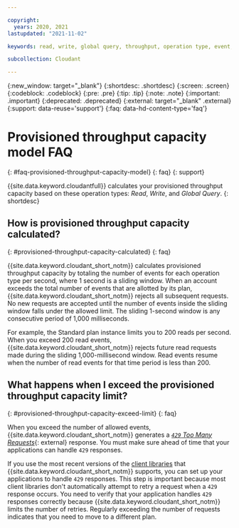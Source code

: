 ```yaml
---

copyright:
  years: 2020, 2021
lastupdated: "2021-11-02"

keywords: read, write, global query, throughput, operation type, event, reject request, retry, provision, capacity, provision throughput capacity calculated, exceed the provisioned throughput capacity limit

subcollection: Cloudant

---
```


{:new_window: target="_blank"}
{:shortdesc: .shortdesc}
{:screen: .screen}
{:codeblock: .codeblock}
{:pre: .pre}
{:tip: .tip}
{:note: .note}
{:important: .important}
{:deprecated: .deprecated}
{:external: target="_blank" .external}
{:support: data-reuse='support'}
{:faq: data-hd-content-type='faq'}

# Provisioned throughput capacity model FAQ
{: #faq-provisioned-throughput-capacity-model}
{: faq}
{: support}

{{site.data.keyword.cloudantfull}} calculates your provisioned throughput capacity based on these operation types: *Read*, *Write*, and *Global Query*. 
{: shortdesc}

## How is provisioned throughput capacity calculated? 
{: #provisioned-throughput-capacity-calculated}
{: faq}

{{site.data.keyword.cloudant_short_notm}} calculates provisioned throughput capacity by totaling the number of events for each operation type per second, where 1 second is a sliding window. When an account exceeds the total number of events that are allotted by its plan, {{site.data.keyword.cloudant_short_notm}} rejects all subsequent requests. No new requests are accepted until the number of events inside the sliding window falls under the allowed limit. The sliding 1-second window is any consecutive period of 1,000 milliseconds.

For example, the Standard plan instance limits you to 200 reads per second. When you exceed 200 read events, {{site.data.keyword.cloudant_short_notm}} rejects future read requests made during the sliding 1,000-millisecond window. Read events resume when the number of read events for that time period is less than 200. 

## What happens when I exceed the provisioned throughput capacity limit? 
{: #provisioned-throughput-capacity-exceed-limit}
{: faq}

When you exceed the number of allowed events, {{site.data.keyword.cloudant_short_notm}} generates a [*`429` Too Many Requests*](/apidocs/cloudant#list-of-http-codes){: external}
response. You must make sure ahead of time that your applications can handle `429` responses. 

If you use the most recent versions of the [client libraries](/docs/Cloudant?topic=Cloudant-client-libraries) that {{site.data.keyword.cloudant_short_notm}} supports, you can set up your applications to handle `429` responses. This step is important because most client libraries don't automatically attempt to retry a request when a `429` response occurs. You need to verify that your application handles `429` responses correctly because {{site.data.keyword.cloudant_short_notm}} limits the number of retries. Regularly exceeding the number of requests indicates that you need to move to a different plan. 

